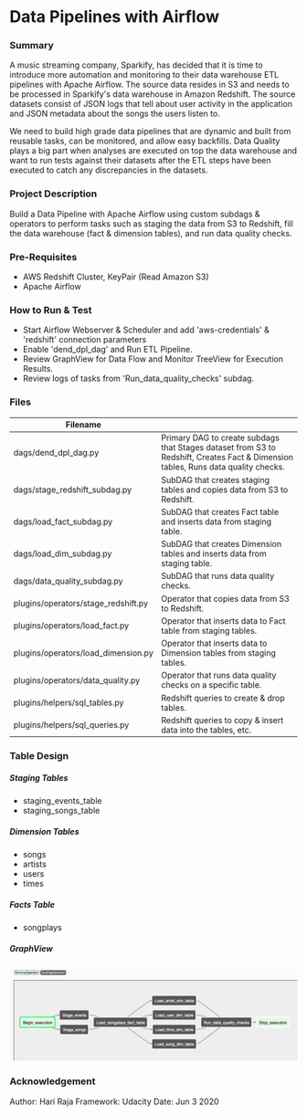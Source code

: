 # Data Pipelines with Airflow

### Summary

A music streaming company, Sparkify, has decided that it is time to introduce more automation and monitoring to their data warehouse ETL pipelines with Apache Airflow. The source data resides in S3 and needs to be processed in Sparkify's data warehouse in Amazon Redshift. The source datasets consist of JSON logs that tell about user activity in the application and JSON metadata about the songs the users listen to.

We need to build high grade data pipelines that are dynamic and built from reusable tasks, can be monitored, and allow easy backfills. Data Quality plays a big part when analyses are executed on top the data warehouse and want to run tests against their datasets after the ETL steps have been executed to catch any discrepancies in the datasets.

### Project Description

Build a Data Pipeline with Apache Airflow using custom subdags & operators  to perform tasks such as staging the data from S3 to Redshift, fill the data warehouse (fact & dimension tables), and run data quality checks.

### Pre-Requisites
* AWS Redshift Cluster, KeyPair (Read Amazon S3)
* Apache Airflow

### How to Run & Test
* Start Airflow Webserver & Scheduler and add 'aws-credentials' & 'redshift' connection parameters
* Enable 'dend_dpl_dag' and Run ETL Pipeline. 
* Review GraphView for Data Flow and Monitor TreeView for Execution Results.
* Review logs of tasks from 'Run_data_quality_checks' subdag.

### Files
| Filename |  |
| ------ | ------ |
| dags/dend_dpl_dag.py | Primary  DAG to create subdags that Stages dataset from S3 to Redshift, Creates Fact & Dimension tables, Runs data quality checks. | 
| dags/stage_redshift_subdag.py | SubDAG that creates staging tables and copies data from S3 to Redshift. | 
| dags/load_fact_subdag.py | SubDAG that creates Fact table and inserts data from staging table. | 
| dags/load_dim_subdag.py | SubDAG that creates Dimension tables and inserts data from staging table. | 
| dags/data_quality_subdag.py | SubDAG that runs data quality checks. | 
| plugins/operators/stage_redshift.py | Operator that copies data from S3 to Redshift. | 
| plugins/operators/load_fact.py | Operator that inserts data to Fact table from staging tables. | 
| plugins/operators/load_dimension.py | Operator that inserts data to Dimension tables from staging tables. | 
| plugins/operators/data_quality.py | Operator that runs data quality checks on a specific table. | 
| plugins/helpers/sql_tables.py | Redshift queries to create & drop tables. | 
| plugins/helpers/sql_queries.py | Redshift queries to copy & insert data into the tables, etc. | 

### Table Design
##### Staging Tables  
- staging_events_table
- staging_songs_table

##### Dimension Tables
- songs
- artists
- users
- times

##### Facts Table
- songplays

##### GraphView

![alt text](graphview.png "GraphView")

### Acknowledgement
Author: Hari Raja
Framework: Udacity
Date: Jun 3 2020
